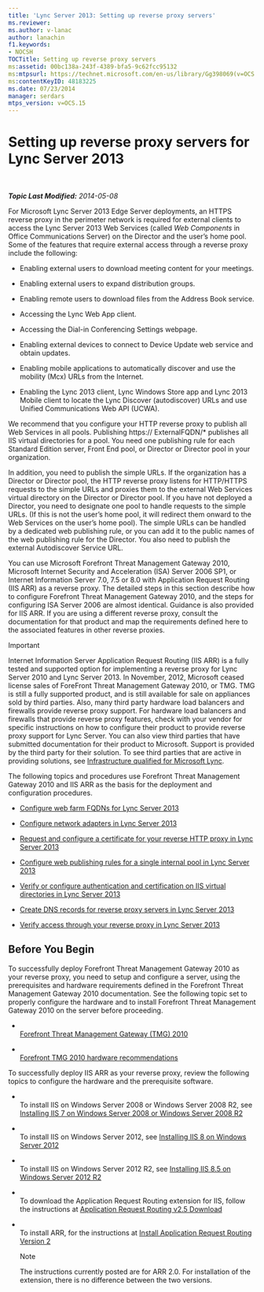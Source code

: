 ```yaml
---
title: 'Lync Server 2013: Setting up reverse proxy servers'
ms.reviewer: 
ms.author: v-lanac
author: lanachin
f1.keywords:
- NOCSH
TOCTitle: Setting up reverse proxy servers
ms:assetid: 00bc138a-243f-4389-bfa5-9c62fcc95132
ms:mtpsurl: https://technet.microsoft.com/en-us/library/Gg398069(v=OCS.15)
ms:contentKeyID: 48183225
ms.date: 07/23/2014
manager: serdars
mtps_version: v=OCS.15
---
```


<div data-xmlns="http://www.w3.org/1999/xhtml">

<div class="topic" data-xmlns="http://www.w3.org/1999/xhtml" data-msxsl="urn:schemas-microsoft-com:xslt" data-cs="http://msdn.microsoft.com/">

<div data-asp="http://msdn2.microsoft.com/asp">

# Setting up reverse proxy servers for Lync Server 2013

</div>

<div id="mainSection">

<div id="mainBody">

<span> </span>

_**Topic Last Modified:** 2014-05-08_

For Microsoft Lync Server 2013 Edge Server deployments, an HTTPS reverse proxy in the perimeter network is required for external clients to access the Lync Server 2013 Web Services (called *Web Components* in Office Communications Server) on the Director and the user’s home pool. Some of the features that require external access through a reverse proxy include the following:

  - Enabling external users to download meeting content for your meetings.

  - Enabling external users to expand distribution groups.

  - Enabling remote users to download files from the Address Book service.

  - Accessing the Lync Web App client.

  - Accessing the Dial-in Conferencing Settings webpage.

  - Enabling external devices to connect to Device Update web service and obtain updates.

  - Enabling mobile applications to automatically discover and use the mobility (Mcx) URLs from the Internet.

  - Enabling the Lync 2013 client, Lync Windows Store app and Lync 2013 Mobile client to locate the Lync Discover (autodiscover) URLs and use Unified Communications Web API (UCWA).

We recommend that you configure your HTTP reverse proxy to publish all Web Services in all pools. Publishing https:// ExternalFQDN/\* publishes all IIS virtual directories for a pool. You need one publishing rule for each Standard Edition server, Front End pool, or Director or Director pool in your organization.

In addition, you need to publish the simple URLs. If the organization has a Director or Director pool, the HTTP reverse proxy listens for HTTP/HTTPS requests to the simple URLs and proxies them to the external Web Services virtual directory on the Director or Director pool. If you have not deployed a Director, you need to designate one pool to handle requests to the simple URLs. (If this is not the user’s home pool, it will redirect them onward to the Web Services on the user’s home pool). The simple URLs can be handled by a dedicated web publishing rule, or you can add it to the public names of the web publishing rule for the Director. You also need to publish the external Autodiscover Service URL.

You can use Microsoft Forefront Threat Management Gateway 2010, Microsoft Internet Security and Acceleration (ISA) Server 2006 SP1, or Internet Information Server 7.0, 7.5 or 8.0 with Application Request Routing (IIS ARR) as a reverse proxy. The detailed steps in this section describe how to configure Forefront Threat Management Gateway 2010, and the steps for configuring ISA Server 2006 are almost identical. Guidance is also provided for IIS ARR. If you are using a different reverse proxy, consult the documentation for that product and map the requirements defined here to the associated features in other reverse proxies.

<div>


> [!IMPORTANT]  
> Internet Information Server Application Request Routing (IIS ARR) is a fully tested and supported option for implementing a reverse proxy for Lync Server 2010 and Lync Server 2013. In November, 2012, Microsoft ceased license sales of ForeFront Threat Management Gateway 2010, or TMG. TMG is still a fully supported product, and is still available for sale on appliances sold by third parties. Also, many third party hardware load balancers and firewalls provide reverse proxy support. For hardware load balancers and firewalls that provide reverse proxy features, check with your vendor for specific instructions on how to configure their product to provide reverse proxy support for Lync Server. You can also view third parties that have submitted documentation for their product to Microsoft. Support is provided by the third party for their solution. To see third parties that are active in providing solutions, see <A href="http://go.microsoft.com/fwlink/?linkid=268730">Infrastructure qualified for Microsoft Lync</A>.



</div>

The following topics and procedures use Forefront Threat Management Gateway 2010 and IIS ARR as the basis for the deployment and configuration procedures.

  - [Configure web farm FQDNs for Lync Server 2013](lync-server-2013-configure-web-farm-fqdns.md)

  - [Configure network adapters in Lync Server 2013](lync-server-2013-configure-network-adapters.md)

  - [Request and configure a certificate for your reverse HTTP proxy in Lync Server 2013](lync-server-2013-request-and-configure-a-certificate-for-your-reverse-http-proxy.md)

  - [Configure web publishing rules for a single internal pool in Lync Server 2013](lync-server-2013-configure-web-publishing-rules-for-a-single-internal-pool.md)

  - [Verify or configure authentication and certification on IIS virtual directories in Lync Server 2013](lync-server-2013-verify-or-configure-authentication-and-certification-on-iis-virtual-directories.md)

  - [Create DNS records for reverse proxy servers in Lync Server 2013](lync-server-2013-create-dns-records-for-reverse-proxy-servers.md)

  - [Verify access through your reverse proxy in Lync Server 2013](lync-server-2013-verify-access-through-your-reverse-proxy.md)

<div>

## Before You Begin

To successfully deploy Forefront Threat Management Gateway 2010 as your reverse proxy, you need to setup and configure a server, using the prerequisites and hardware requirements defined in the Forefront Threat Management Gateway 2010 documentation. See the following topic set to properly configure the hardware and to install Forefront Threat Management Gateway 2010 on the server before proceeding.

  - <span></span>  
    [Forefront Threat Management Gateway (TMG) 2010](http://go.microsoft.com/fwlink/?linkid=291292)

  - <span></span>  
    [Forefront TMG 2010 hardware recommendations](http://go.microsoft.com/fwlink/?linkid=291293)

To successfully deploy IIS ARR as your reverse proxy, review the following topics to configure the hardware and the prerequisite software.

  - <span></span>  
    To install IIS on Windows Server 2008 or Windows Server 2008 R2, see [Installing IIS 7 on Windows Server 2008 or Windows Server 2008 R2](http://go.microsoft.com/fwlink/?linkid=291296)

  - <span></span>  
    To install IIS on Windows Server 2012, see [Installing IIS 8 on Windows Server 2012](http://go.microsoft.com/fwlink/?linkid=291297)

  - <span></span>  
    To install IIS on Windows Server 2012 R2, see [Installing IIS 8.5 on Windows Server 2012 R2](http://go.microsoft.com/fwlink/?linkid=330687)

  - <span></span>  
    To download the Application Request Routing extension for IIS, follow the instructions at [Application Request Routing v2.5 Download](http://go.microsoft.com/fwlink/?linkid=291298)

  - <span></span>  
    To install ARR, for the instructions at [Install Application Request Routing Version 2](http://go.microsoft.com/fwlink/?linkid=291299)
    
    <div>
    

    > [!NOTE]  
    > The instructions currently posted are for ARR 2.0. For installation of the extension, there is no difference between the two versions.

    
    </div>

</div>

</div>

<span> </span>

</div>

</div>

</div>

